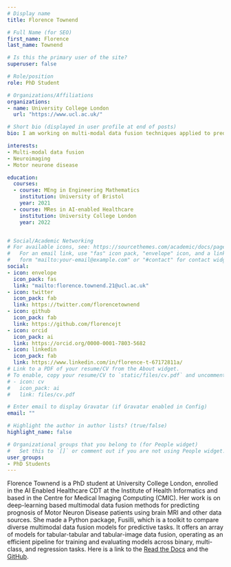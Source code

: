 ```yaml
---
# Display name
title: Florence Townend

# Full Name (for SEO)
first_name: Florence
last_name: Townend

# Is this the primary user of the site?
superuser: false

# Role/position
role: PhD Student

# Organizations/Affiliations
organizations:
- name: University College London
  url: "https://www.ucl.ac.uk/"

# Short bio (displayed in user profile at end of posts)
bio: I am working on multi-modal data fusion techniques applied to predicting the prognosis of motor neurone disease.

interests:
- Multi-modal data fusion
- Neuroimaging
- Motor neurone disease

education:
  courses:
  - course: MEng in Engineering Mathematics
    institution: University of Bristol
    year: 2021
  - course: MRes in AI-enabled Healthcare
    institution: University College London
    year: 2022


# Social/Academic Networking
# For available icons, see: https://sourcethemes.com/academic/docs/page-builder/#icons
#   For an email link, use "fas" icon pack, "envelope" icon, and a link in the
#   form "mailto:your-email@example.com" or "#contact" for contact widget.
social:
- icon: envelope
  icon_pack: fas
  link: "mailto:florence.townend.21@ucl.ac.uk"
- icon: twitter
  icon_pack: fab
  link: https://twitter.com/florencetownend
- icon: github
  icon_pack: fab
  link: https://github.com/florencejt
- icon: orcid
  icon_pack: ai
  link: https://orcid.org/0000-0001-7803-5682
- icon: linkedin
  icon_pack: fab
  link: https://www.linkedin.com/in/florence-t-67172811a/
# Link to a PDF of your resume/CV from the About widget.
# To enable, copy your resume/CV to `static/files/cv.pdf` and uncomment the lines below.
# - icon: cv
#   icon_pack: ai
#   link: files/cv.pdf

# Enter email to display Gravatar (if Gravatar enabled in Config)
email: ""

# Highlight the author in author lists? (true/false)
highlight_name: false

# Organizational groups that you belong to (for People widget)
#   Set this to `[]` or comment out if you are not using People widget.
user_groups:
- PhD Students
---
```


Florence Townend is a PhD student at University College London, enrolled in the AI Enabled Healthcare CDT at the Institute of Health Informatics and based in the Centre for Medical Imaging Computing (CMIC).
Her work is on deep-learning based multimodal data fusion methods for predicting prognosis of Motor Neuron Disease patients using brain MRI and other data sources. 
She made a Python package, Fusilli, which is a toolkit to compare diverse multimodal data fusion models for predictive tasks. It offers an array of models for tabular-tabular and tabular-image data fusion, operating as an efficient pipeline for training and evaluating models across binary, multi-class, and regression tasks. Here is a link to the [Read the Docs](https://fusilli.readthedocs.io/en/latest/) and the [GitHub](https://github.com/florencejt/fusilli).
